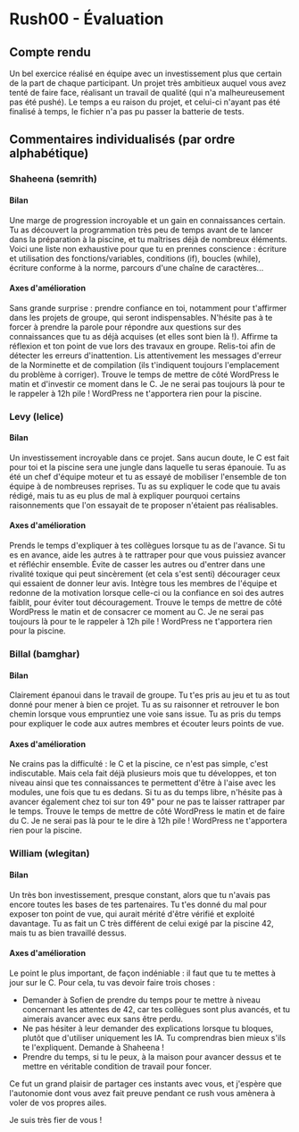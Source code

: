 # Rush00 - Évaluation

## Compte rendu

Un bel exercice réalisé en équipe avec un investissement plus que certain de la part de chaque participant.
Un projet très ambitieux auquel vous avez tenté de faire face, réalisant un travail de qualité (qui n'a malheureusement pas été pushé).
Le temps a eu raison du projet, et celui-ci n'ayant pas été finalisé à temps, le fichier n'a pas pu passer la batterie de tests.

## Commentaires individualisés (par ordre alphabétique)

### Shaheena (semrith)

#### Bilan
Une marge de progression incroyable et un gain en connaissances certain.
Tu as découvert la programmation très peu de temps avant de te lancer dans la préparation à la piscine, et tu maîtrises déjà de nombreux éléments.
Voici une liste non exhaustive pour que tu en prennes conscience : écriture et utilisation des fonctions/variables, conditions (if), boucles (while), écriture conforme à la norme, parcours d'une chaîne de caractères...

#### Axes d'amélioration
Sans grande surprise : prendre confiance en toi, notamment pour t'affirmer dans les projets de groupe, qui seront indispensables.
N'hésite pas à te forcer à prendre la parole pour répondre aux questions sur des connaissances que tu as déjà acquises (et elles sont bien là !).
Affirme ta réflexion et ton point de vue lors des travaux en groupe.
Relis-toi afin de détecter les erreurs d'inattention.
Lis attentivement les messages d'erreur de la Norminette et de compilation (ils t'indiquent toujours l'emplacement du problème à corriger).
Trouve le temps de mettre de côté WordPress le matin et d'investir ce moment dans le C. Je ne serai pas toujours là pour te le rappeler à 12h pile ! WordPress ne t'apportera rien pour la piscine.

### Levy (lelice)

#### Bilan
Un investissement incroyable dans ce projet. Sans aucun doute, le C est fait pour toi et la piscine sera une jungle dans laquelle tu seras épanouie.
Tu as été un chef d'équipe moteur et tu as essayé de mobiliser l'ensemble de ton équipe à de nombreuses reprises.
Tu as su expliquer le code que tu avais rédigé, mais tu as eu plus de mal à expliquer pourquoi certains raisonnements que l'on essayait de te proposer n'étaient pas réalisables.

#### Axes d'amélioration
Prends le temps d'expliquer à tes collègues lorsque tu as de l'avance. Si tu es en avance, aide les autres à te rattraper pour que vous puissiez avancer et réfléchir ensemble.
Évite de casser les autres ou d'entrer dans une rivalité toxique qui peut sincèrement (et cela s'est senti) décourager ceux qui essaient de donner leur avis.
Intègre tous les membres de l'équipe et redonne de la motivation lorsque celle-ci ou la confiance en soi des autres faiblit, pour éviter tout découragement.
Trouve le temps de mettre de côté WordPress le matin et de consacrer ce moment au C. Je ne serai pas toujours là pour te le rappeler à 12h pile ! WordPress ne t'apportera rien pour la piscine.

### Billal (bamghar)

#### Bilan
Clairement épanoui dans le travail de groupe. Tu t'es pris au jeu et tu as tout donné pour mener à bien ce projet.
Tu as su raisonner et retrouver le bon chemin lorsque vous empruntiez une voie sans issue.
Tu as pris du temps pour expliquer le code aux autres membres et écouter leurs points de vue.

#### Axes d'amélioration
Ne crains pas la difficulté : le C et la piscine, ce n'est pas simple, c'est indiscutable.
Mais cela fait déjà plusieurs mois que tu développes, et ton niveau ainsi que tes connaissances te permettent d'être à l'aise avec les modules, une fois que tu es dedans.
Si tu as du temps libre, n'hésite pas à avancer également chez toi sur ton 49" pour ne pas te laisser rattraper par le temps.
Trouve le temps de mettre de côté WordPress le matin et de faire du C. Je ne serai pas là pour te le dire à 12h pile ! WordPress ne t'apportera rien pour la piscine.

### William (wlegitan)

#### Bilan
Un très bon investissement, presque constant, alors que tu n'avais pas encore toutes les bases de tes partenaires.
Tu t'es donné du mal pour exposer ton point de vue, qui aurait mérité d'être vérifié et exploité davantage.
Tu as fait un C très différent de celui exigé par la piscine 42, mais tu as bien travaillé dessus.

#### Axes d'amélioration
Le point le plus important, de façon indéniable : il faut que tu te mettes à jour sur le C. Pour cela, tu vas devoir faire trois choses :
- Demander à Sofien de prendre du temps pour te mettre à niveau concernant les attentes de 42, car tes collègues sont plus avancés, et tu aimerais avancer avec eux sans être perdu.
- Ne pas hésiter à leur demander des explications lorsque tu bloques, plutôt que d'utiliser uniquement les IA. Tu comprendras bien mieux s'ils te l'expliquent. Demande à Shaheena !
- Prendre du temps, si tu le peux, à la maison pour avancer dessus et te mettre en véritable condition de travail pour foncer.

Ce fut un grand plaisir de partager ces instants avec vous, et j'espère que l'autonomie dont vous avez fait preuve pendant ce rush vous amènera à voler de vos propres ailes.

Je suis très fier de vous !
